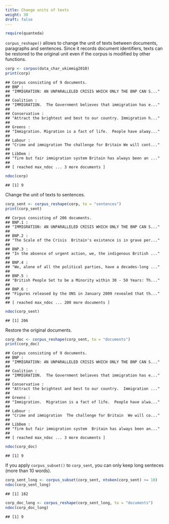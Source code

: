 ```yaml
---
title: Change units of texts
weight: 30
draft: false
---
```



```r
require(quanteda)
```

`corpus_reshape()` allows to change the unit of texts between documents, paragraphs and sentences. Since it records document identifiers, texts can be restored to the original unit even if the corpus is modified by other functions.


```r
corp <- corpus(data_char_ukimmig2010)
print(corp)
```

```
## Corpus consisting of 9 documents.
## BNP :
## "IMMIGRATION: AN UNPARALLELED CRISIS WHICH ONLY THE BNP CAN S..."
## 
## Coalition :
## "IMMIGRATION.  The Government believes that immigration has e..."
## 
## Conservative :
## "Attract the brightest and best to our country. Immigration h..."
## 
## Greens :
## "Immigration. Migration is a fact of life.  People have alway..."
## 
## Labour :
## "Crime and immigration The challenge for Britain We will cont..."
## 
## LibDem :
## "firm but fair immigration system Britain has always been an ..."
## 
## [ reached max_ndoc ... 3 more documents ]
```

```r
ndoc(corp)
```

```
## [1] 9
```

Change the unit of texts to sentences.


```r
corp_sent <- corpus_reshape(corp, to = "sentences")
print(corp_sent)
```

```
## Corpus consisting of 206 documents.
## BNP.1 :
## "IMMIGRATION: AN UNPARALLELED CRISIS WHICH ONLY THE BNP CAN S..."
## 
## BNP.2 :
## "The Scale of the Crisis  Britain's existence is in grave per..."
## 
## BNP.3 :
## "In the absence of urgent action, we, the indigenous British ..."
## 
## BNP.4 :
## "We, alone of all the political parties, have a decades-long ..."
## 
## BNP.5 :
## "British People Set to be a Minority within 30 - 50 Years: Th..."
## 
## BNP.6 :
## "Figures released by the ONS in January 2009 revealed that th..."
## 
## [ reached max_ndoc ... 200 more documents ]
```

```r
ndoc(corp_sent)
```

```
## [1] 206
```

Restore the original documents.


```r
corp_doc <- corpus_reshape(corp_sent, to = "documents")
print(corp_doc)
```

```
## Corpus consisting of 9 documents.
## BNP :
## "IMMIGRATION: AN UNPARALLELED CRISIS WHICH ONLY THE BNP CAN S..."
## 
## Coalition :
## "IMMIGRATION.  The Government believes that immigration has e..."
## 
## Conservative :
## "Attract the brightest and best to our country.  Immigration ..."
## 
## Greens :
## "Immigration.  Migration is a fact of life.  People have alwa..."
## 
## Labour :
## "Crime and immigration  The challenge for Britain  We will co..."
## 
## LibDem :
## "firm but fair immigration system  Britain has always been an..."
## 
## [ reached max_ndoc ... 3 more documents ]
```

```r
ndoc(corp_doc)
```

```
## [1] 9
```

If you apply `corpus_subset()` to `corp_sent`, you can only keep long senteces (more than 10 words).


```r
corp_sent_long <- corpus_subset(corp_sent, ntoken(corp_sent) >= 10)
ndoc(corp_sent_long)
```

```
## [1] 182
```

```r
corp_doc_long <- corpus_reshape(corp_sent_long, to = "documents")
ndoc(corp_doc_long)
```

```
## [1] 9
```

